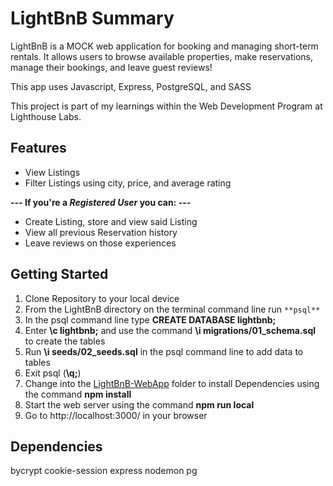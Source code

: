 # LightBnB Summary

LightBnB is a MOCK web application for booking and managing short-term rentals. 
It allows users to browse available properties, make reservations, manage their bookings,
and leave guest reviews!

This app uses Javascript, Express, PostgreSQL, and SASS

This project is part of my learnings within the Web Development Program at Lighthouse Labs.

## Features

- View Listings
- Filter Listings using city, price, and average rating

**--- If you're a _Registered User_ you can: ---**

- Create Listing, store and view said Listing
- View all previous Reservation history
- Leave reviews on those experiences

## Getting Started 

1. Clone Repository to your local device
2. From the LightBnB directory on the terminal command line run ```**psql**``` 
3. In the psql command line type **CREATE DATABASE lightbnb;**
5. Enter **\c lightbnb;** and use the command **\i migrations/01_schema.sql** to create the tables 
7. Run **\i seeds/02_seeds.sql** in the psql command line to add data to tables
6. Exit psql (**\q;**)
2. Change into the <ins>LightBnB-WebApp</ins> folder to install Dependencies using the command **npm install** 
8. Start the web server using the command **npm run local** 
9. Go to http://localhost:3000/ in your browser

## Dependencies

bycrypt
cookie-session
express
nodemon
pg








